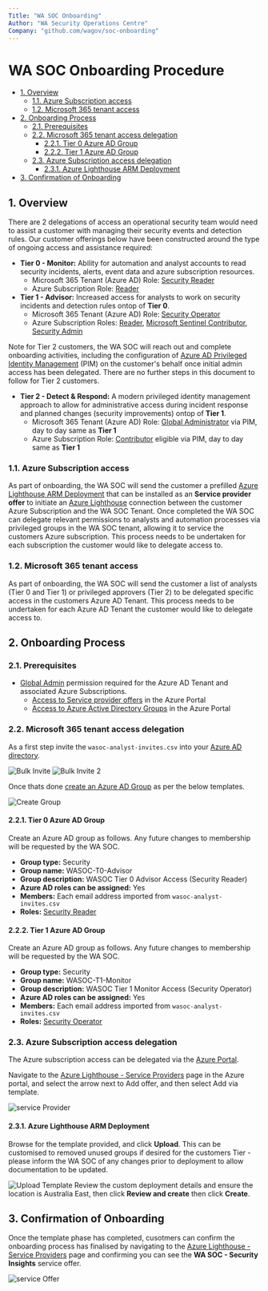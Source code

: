 ```yaml
---
Title: "WA SOC Onboarding"
Author: "WA Security Operations Centre"
Company: "github.com/wagov/soc-onboarding"
---
```

# WA SOC Onboarding Procedure

- [1. Overview](#1-overview)
  - [1.1. Azure Subscription access](#11-azure-subscription-access)
  - [1.2. Microsoft 365 tenant access](#12-microsoft-365-tenant-access)
- [2. Onboarding Process](#2-onboarding-process)
  - [2.1. Prerequisites](#21-prerequisites)
  - [2.2. Microsoft 365 tenant access delegation](#22-microsoft-365-tenant-access-delegation)
    - [2.2.1. Tier 0 Azure AD Group](#221-tier-0-azure-ad-group)
    - [2.2.2. Tier 1 Azure AD Group](#222-tier-1-azure-ad-group)
  - [2.3. Azure Subscription access delegation](#23-azure-subscription-access-delegation)
    - [2.3.1. Azure Lighthouse ARM Deployment](#231-azure-lighthouse-arm-deployment)
- [3. Confirmation of Onboarding](#3-confirmation-of-onboarding)

## 1. Overview

There are 2 delegations of access an operational security team would need to assist a customer with managing their security events and detection rules. Our customer offerings below have been constructed around the type of ongoing access and assistance required:

- **Tier 0 - Monitor:** Ability for automation and analyst accounts to read security incidents, alerts, event data and azure subscription resources.
  - Microsoft 365 Tenant (Azure AD) Role: [Security Reader](https://docs.microsoft.com/en-au/azure/active-directory/roles/permissions-reference#security-reader)
  - Azure Subscription Role: [Reader](https://docs.microsoft.com/en-us/azure/role-based-access-control/built-in-roles#microsoft-sentinel-reader)
- **Tier 1 - Advisor:** Increased access for analysts to work on security incidents and detection rules ontop of **Tier 0**.
  - Microsoft 365 Tenant (Azure AD) Role: [Security Operator](https://docs.microsoft.com/en-us/azure/active-directory/roles/permissions-reference#security-operator)
  - Azure Subscription Roles: [Reader](https://docs.microsoft.com/en-us/azure/role-based-access-control/built-in-roles#reader), [Microsoft Sentinel Contributor](https://docs.microsoft.com/en-us/azure/role-based-access-control/built-in-roles#microsoft-sentinel-contributor), [Security Admin](https://docs.microsoft.com/en-us/azure/role-based-access-control/built-in-roles#security-admin)

Note for Tier 2 customers, the WA SOC will reach out and complete onboarding activities, including the configuration of [Azure AD Privileged Identity Management](https://docs.microsoft.com/en-us/azure/active-directory/privileged-identity-management/pim-configure) (PIM) on the customer's behalf once initial admin access has been delegated. There are no further steps in this document to follow for Tier 2 customers.

- **Tier 2 - Detect & Respond:** A modern privileged identity management approach to allow for administrative access during incident response and planned changes (security improvements) ontop of **Tier 1**.
  - Microsoft 365 Tenant (Azure AD) Role: [Global Administrator](https://docs.microsoft.com/en-us/azure/active-directory/roles/permissions-reference#global-administrator) via PIM, day to day same as **Tier 1**
  - Azure Subscription Role: [Contributor](https://docs.microsoft.com/en-us/azure/role-based-access-control/built-in-roles#contributor) eligible via PIM, day to day same as **Tier 1**

### 1.1. Azure Subscription access

As part of onboarding, the WA SOC will send the customer a prefilled [Azure Lighthouse ARM Deployment](https://docs.microsoft.com/en-us/azure/lighthouse/how-to/onboard-customer#create-your-template-manually) that can be installed as an **Service provider offer** to initiate an [Azure Lighthouse](https://docs.microsoft.com/en-us/azure/lighthouse/overview) connection between the customer Azure Subscription and the WA SOC Tenant. Once completed the WA SOC can delegate relevant permissions to analysts and automation processes via privileged groups in the WA SOC tenant, allowing it to service the customers Azure subscription. This process needs to be undertaken for each subscription the customer would like to delegate access to.

### 1.2. Microsoft 365 tenant access

As part of onboarding, the WA SOC will send the customer a list of analysts (Tier 0 and Tier 1) or privileged approvers (Tier 2) to be delegated specific access in the customers  Azure AD Tenant. This process needs to be undertaken for each Azure AD Tenant the customer would like to delegate access to.

## 2. Onboarding Process

### 2.1. Prerequisites

- [Global Admin](https://docs.microsoft.com/en-us/azure/active-directory/roles/permissions-reference#global-administrator) permission required for the Azure AD Tenant and associated Azure Subscriptions.
  - [Access to Service provider offers](https://portal.azure.com/#view/Microsoft_Azure_CustomerHub/ServiceProvidersBladeV2/~/providers) in the Azure Portal
  - [Access to Azure Active Directory Groups](https://portal.azure.com/#view/Microsoft_AAD_IAM/GroupsManagementMenuBlade/~/AllGroups) in the Azure Portal

### 2.2. Microsoft 365 tenant access delegation

As a first step invite the `wasoc-analyst-invites.csv` into your [Azure AD directory](https://portal.azure.com/#view/Microsoft_AAD_UsersAndTenants/UserManagementMenuBlade/~/AllUsers).

![Bulk Invite](images/azuread-bulkinvite.png) ![Bulk Invite 2](images/azuread-bulkinvite2.png)

Once thats done [create an Azure AD Group](https://portal.azure.com/#view/Microsoft_AAD_IAM/AddGroupBlade) as per the below templates.

![Create Group](images/azuread-wasocgroup.png)

#### 2.2.1. Tier 0 Azure AD Group

Create an Azure AD group as follows. Any future changes to membership will be requested by the WA SOC.

- **Group type:** Security
- **Group name:** WASOC-T0-Advisor
- **Group description:** WASOC Tier 0 Advisor Access (Security Reader)
- **Azure AD roles can be assigned:** Yes
- **Members:** Each email address imported from `wasoc-analyst-invites.csv`
- **Roles:** [Security Reader](https://docs.microsoft.com/en-au/azure/active-directory/roles/permissions-reference#security-reader)

#### 2.2.2. Tier 1 Azure AD Group

Create an Azure AD group as follows. Any future changes to membership will be requested by the WA SOC.

- **Group type:** Security
- **Group name:** WASOC-T1-Monitor
- **Group description:** WASOC Tier 1 Monitor Access (Security Operator)
- **Azure AD roles can be assigned:** Yes
- **Members:** Each email address imported from `wasoc-analyst-invites.csv`
- **Roles:** [Security Operator](https://docs.microsoft.com/en-us/azure/active-directory/roles/permissions-reference#security-operator)

### 2.3. Azure Subscription access delegation

The Azure subscription access can be delegated via the [Azure Portal](https://docs.microsoft.com/en-us/azure/lighthouse/overview).

Navigate to the [Azure Lighthouse - Service Providers](https://portal.azure.com/#view/Microsoft_Azure_CustomerHub/ServiceProvidersBladeV2/~/providers) page in the Azure portal, and select the arrow next to Add offer, and then select Add via template.

![service Provider](/images/Service-Provider.png)

#### 2.3.1. Azure Lighthouse ARM Deployment

Browse for the template provided, and click **Upload**. This can be customised to removed unused groups if desired for the customers Tier - please inform the WA SOC of any changes prior to deployment to allow documentation to be updated.

![Upload Template](/images/Upload-Template.png)
Review the custom deployment details and ensure the location is Australia East, then click **Review and create** then click **Create**.

## 3. Confirmation of Onboarding

Once the template phase has completed, cusotmers can confirm the onboarding process has finalised by navigating to the [Azure Lighthouse - Service Providers](https://portal.azure.com/#view/Microsoft_Azure_CustomerHub/ServiceProvidersBladeV2/~/providers) page and confirming you can see the **WA SOC - Security Insights** service offer.

![service Offer](/images/service-offer.png)
